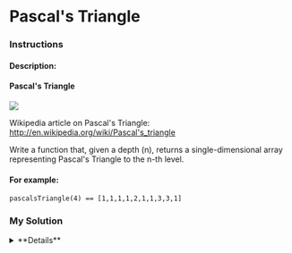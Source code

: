 # Pascal's Triangle

### Instructions

#### Description:

#### Pascal's Triangle
![](https://upload.wikimedia.org/wikipedia/commons/0/0d/PascalTriangleAnimated2.gif)

Wikipedia article on Pascal's Triangle: http://en.wikipedia.org/wiki/Pascal's_triangle

Write a function that, given a depth (n), returns a single-dimensional array representing Pascal's Triangle to the n-th level.

#### For example:

```
pascalsTriangle(4) == [1,1,1,1,2,1,1,3,3,1]
```

### My Solution

<details>
  <summary>**Details**</summary>
  <p>
```js
function pascalsTriangle(n) {
  const result = new Array();
  for(i=0; i<n; i++){
  
    const array = new Array();
    for(j=0; j<i+1; j++){
      if(j !== 0 && i !== j){
        array.push(result[i-1][j-1] + result[i-1][j]);
      } else {
        array.push(1); 
      }
    }
    result.push(array);
  }
  
  return result.reduce((result, array)=>{ return result.concat(array); }, []);
}
```
  </p>
</details>
